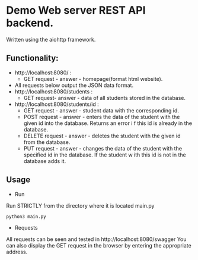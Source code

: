 
# Demo Web server REST API backend.

Written using the aiohttp framework.

## Functionality:

* http://localhost:8080/ :
     + GET request - answer - homepage(format html website).
* All requests below output the JSON data format.
* http://localhost:8080/students :
     + GET request- answer - data of all students stored in the database.
* http://localhost:8080/students/id :
     + GET request - answer - student data with the corresponding id.
     + POST request - answer - enters the data of the student with the given id into the database. Returns an error i
f this id is already in the database.
     + DELETE request - answer - deletes the student with the given id from the database.
     + PUT request - answer - changes the data of the student with the specified id in the database. If the student w
ith this id is not in the database adds it.

## Usage

* Run

Run STRICTLY from the directory where it is located main.py
```sh
python3 main.py
```
* Requests

All requests can be seen and tested in http://localhost:8080/swagger
You can also display the GET request in the browser by entering the appropriate address.

